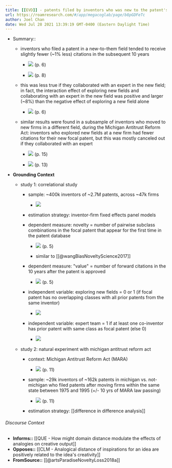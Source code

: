 ```yaml
---
title: [[EVD]] - patents filed by inventors who was new to the patent's field tended to receive slightly fewer citations, except when they collaborated with an expert in the new field - [[@artsParadiseNoveltyLoss2018a]]
url: https://roamresearch.com/#/app/megacoglab/page/b8pGDFeTc
author: Joel Chan
date: Wed Jul 28 2021 13:39:19 GMT-0400 (Eastern Daylight Time)
---
```


- Summary::

    - inventors who filed a patent in a new-to-them field tended to receive slightly fewer (~1% less) citations in the subsequent 10 years

        - ![](https://firebasestorage.googleapis.com/v0/b/firescript-577a2.appspot.com/o/imgs%2Fapp%2Fmegacoglab%2FB3mRduBPzo.png?alt=media&token=185cd001-0d3d-4d6c-8c0f-2a9e2d620606) (p. 6)

        - ![](https://firebasestorage.googleapis.com/v0/b/firescript-577a2.appspot.com/o/imgs%2Fapp%2Fmegacoglab%2Fa58lvnWcDz.png?alt=media&token=75f1b7c7-b213-4896-8b83-38a50fdaef65) (p. 8)

    - this was less true if they collaborated with an expert in the new field; in fact, the interaction effect of exploring new fields and collaborating with an expert in the new field was positive and larger (~8%) than the negative effect of exploring a new field alone

        - ![](https://firebasestorage.googleapis.com/v0/b/firescript-577a2.appspot.com/o/imgs%2Fapp%2Fmegacoglab%2FoAr0G9GOgp.png?alt=media&token=1638183e-6f8e-4096-a2c9-c9bc711d47ba) (p. 6)

    - similar results were found in a subsample of inventors who moved to new firms in a different field, during the Michigan Antitrust Reform Act: inventors who explored new fields at a new firm had fewer citations for their new focal patent, but this was mostly canceled out if they collaborated with an expert

        - ![](https://firebasestorage.googleapis.com/v0/b/firescript-577a2.appspot.com/o/imgs%2Fapp%2Fmegacoglab%2FguLcnJ_Y90.png?alt=media&token=caee697a-dd57-4d1f-9612-042aaf068eef) (p. 15)

        - ![](https://firebasestorage.googleapis.com/v0/b/firescript-577a2.appspot.com/o/imgs%2Fapp%2Fmegacoglab%2FQq-FWEQvdq.png?alt=media&token=8875288f-822e-42ca-aebe-dd6f06f8f7b4) (p. 13)
- **Grounding Context**

    - study 1: correlational study

        - sample: ~400k inventors of ~2.7M patents, across ~47k firms

            - ![](https://firebasestorage.googleapis.com/v0/b/firescript-577a2.appspot.com/o/imgs%2Fapp%2Fmegacoglab%2FdyjoiND2vv.png?alt=media&token=7615e687-e83d-407d-8a19-494d2b216557)

        - estimation strategy: inventor-firm fixed effects panel models

        - dependent measure: novelty = number of pairwise subclass combinations in the focal patent that appear for the first time in the patent database

            - ![](https://firebasestorage.googleapis.com/v0/b/firescript-577a2.appspot.com/o/imgs%2Fapp%2Fmegacoglab%2F9pJaGcW9qX.png?alt=media&token=2444d022-6de2-4b97-8b62-423841d3967c) (p. 5)

            - similar to [[@wangBiasNoveltyScience2017]]

        - dependent measure: "value" = number of forward citations in the 10 years after the patent is approved

            - ![](https://firebasestorage.googleapis.com/v0/b/firescript-577a2.appspot.com/o/imgs%2Fapp%2Fmegacoglab%2FmB38E0LsgV.png?alt=media&token=eee81c34-f24d-4e6e-bb1a-d431242edcc3) (p. 5)

        - independent variable: exploring new fields = 0 or 1 (if focal patent has no overlapping classes with all prior patents from the same inventor)

            - ![](https://firebasestorage.googleapis.com/v0/b/firescript-577a2.appspot.com/o/imgs%2Fapp%2Fmegacoglab%2F1GILaZHVqd.png?alt=media&token=0a89b928-a7c3-436b-80db-d0d523ece9b4)

        - independent variable: expert team  = 1 if at least one co-inventor has prior patent with same class as focal patent (else 0)

            - ![](https://firebasestorage.googleapis.com/v0/b/firescript-577a2.appspot.com/o/imgs%2Fapp%2Fmegacoglab%2FfrkO7dQ822.png?alt=media&token=e7279055-8d18-40c1-9908-7f5fe17be67a)

    - study 2: natural experiment with michigan antitrust reform act

        - context: Michigan Antitrust Reform Act (MARA)

            - ![](https://firebasestorage.googleapis.com/v0/b/firescript-577a2.appspot.com/o/imgs%2Fapp%2Fmegacoglab%2FhHQz0nQ18U.png?alt=media&token=e6f1d15f-174c-407b-b01c-205cbf973cab) (p. 11)

        - sample: ~29k inventors of ~162k patents in michigan vs. not-michigan who filed patents after moving firms within the same state between 1975 and 1995 (+/- 10 yrs of MARA law passing)

            - ![](https://firebasestorage.googleapis.com/v0/b/firescript-577a2.appspot.com/o/imgs%2Fapp%2Fmegacoglab%2FGxeeSY0OtD.png?alt=media&token=4f97dd03-f445-4261-b26e-efc97e191660) (p. 11)

        - estimation strategy: [[difference in difference analysis]]

###### Discourse Context

- **Informs::** [[QUE - How might domain distance modulate the effects of analogies on creative output]]
- **Opposes::** [[CLM - Analogical distance of inspirations for an idea are positively related to the idea's creativity]]
- **FromSource::** [[@artsParadiseNoveltyLoss2018a]]
